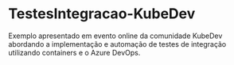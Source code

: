 # TestesIntegracao-KubeDev
Exemplo apresentado em evento online da comunidade KubeDev abordando a implementação e automação de testes de integração utilizando containers e o Azure DevOps.
